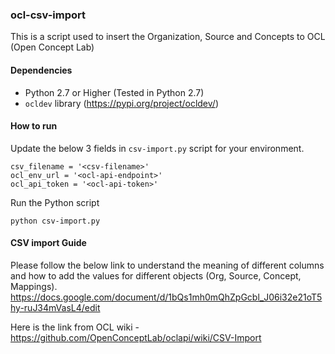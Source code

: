 ### ocl-csv-import
This is a script used to insert the Organization, Source and Concepts to OCL (Open Concept Lab)

#### Dependencies
  - Python 2.7 or Higher (Tested in Python 2.7)
  - `ocldev` library (https://pypi.org/project/ocldev/)


#### How to run
Update the below 3 fields in `csv-import.py` script for your environment.

```
csv_filename = '<csv-filename>'
ocl_env_url = '<ocl-api-endpoint>'
ocl_api_token = '<ocl-api-token>'

```
Run the Python script

```
python csv-import.py
```

#### CSV import Guide
Please follow the below link to understand the meaning of different columns and how to add the values for different objects (Org, Source, Concept, Mappings).
https://docs.google.com/document/d/1bQs1mh0mQhZpGcbl_J06i32e21oT5hy-ruJ34mVasL4/edit

Here is the link from OCL wiki - https://github.com/OpenConceptLab/oclapi/wiki/CSV-Import
